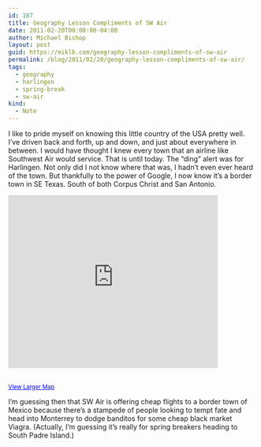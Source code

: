 ```yaml
---
id: 187
title: Geography Lesson Compliments of SW Air
date: 2011-02-20T00:00:00-04:00
author: Michael Bishop
layout: post
guid: https://miklb.com/geography-lesson-compliments-of-sw-air
permalink: /blog/2011/02/20/geography-lesson-compliments-of-sw-air/
tags:
  - geography
  - harlingen
  - spring-break
  - sw-air
kind:
  - Note
---
```

<p>I like to pride myself on knowing this little country of the USA pretty well.  I’ve driven back and forth, up and down, and just about everywhere in between.  I would have thought I knew every town that an airline like Southwest Air would service.  That is until today.  The “ding” alert was for Harlingen.  Not only did I not know where that was, I hadn’t even ever heard of the town.  But thankfully to the power of Google, I now know it’s a border town in SE Texas. South of both Corpus Christ and San Antonio.</p>
<iframe width="425" height="350" frameborder="0" scrolling="no" marginheight="0" marginwidth="0" src="http://maps.google.com/maps?q=Harlingen&oe=utf-8&client=firefox-a&ie=UTF8&hq=&hnear=Harlingen,+Cameron,+Texas&gl=us&ll=27.644606,-97.844238&spn=6.809598,9.338379&z=6&iwloc=A&output=embed"></iframe>
<p><br /><small><a href="http://maps.google.com/maps?q=Harlingen&oe=utf-8&client=firefox-a&ie=UTF8&hq=&hnear=Harlingen,+Cameron,+Texas&gl=us&ll=27.644606,-97.844238&spn=6.809598,9.338379&z=6&iwloc=A&source=embed" style="color:#0000FF;text-align:left">View Larger Map</a></small></p>

<p>I’m guessing then that SW Air is offering cheap flights to a border town of Mexico because there’s a stampede of people looking to tempt fate and head into Monterrey to dodge banditos for some cheap black market Viagra.  (Actually, I’m guessing it’s really for spring breakers heading to South Padre Island.)</p>